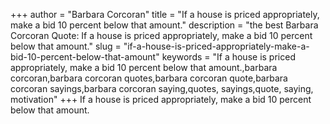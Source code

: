 +++
author = "Barbara Corcoran"
title = "If a house is priced appropriately, make a bid 10 percent below that amount."
description = "the best Barbara Corcoran Quote: If a house is priced appropriately, make a bid 10 percent below that amount."
slug = "if-a-house-is-priced-appropriately-make-a-bid-10-percent-below-that-amount"
keywords = "If a house is priced appropriately, make a bid 10 percent below that amount.,barbara corcoran,barbara corcoran quotes,barbara corcoran quote,barbara corcoran sayings,barbara corcoran saying,quotes, sayings,quote, saying, motivation"
+++
If a house is priced appropriately, make a bid 10 percent below that amount.
